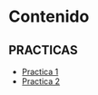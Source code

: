 # Contenido

## PRACTICAS

* [Practica 1](practica1/practica1.md)
* [Practica 2](practica2/practica2.md)